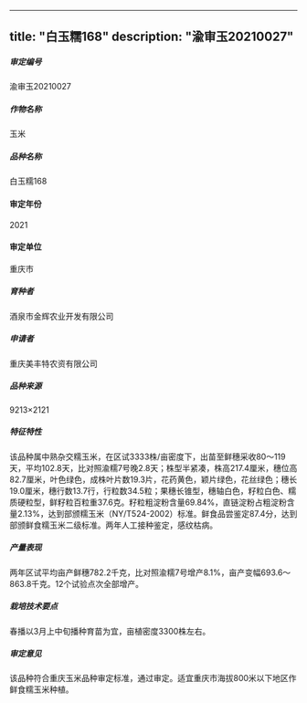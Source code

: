 
---
title: "白玉糯168"
description: "渝审玉20210027"
---
##### 审定编号 
渝审玉20210027

##### 作物名称
玉米

##### 品种名称
白玉糯168

#### 审定年份
2021	

#### 审定单位
重庆市

##### 育种者
酒泉市金辉农业开发有限公司

##### 申请者
重庆美丰特农资有限公司

##### 品种来源
9213×2121

##### 特征特性
该品种属中熟杂交糯玉米，在区试3333株/亩密度下，出苗至鲜穗采收80～119天，平均102.8天，比对照渝糯7号晚2.8天；株型半紧凑，株高217.4厘米，穗位高82.7厘米，叶色绿色，成株叶片数19.3片，花药黄色，颖片绿色，花丝绿色；穗长19.0厘米，穗行数13.7行，行粒数34.5粒；果穗长锥型，穗轴白色，籽粒白色、糯质硬粒型，鲜籽粒百粒重37.6克。籽粒粗淀粉含量69.84%，直链淀粉占粗淀粉含量2.13%，达到部颁糯玉米（NY/T524-2002）标准。鲜食品尝鉴定87.4分，达到部颁鲜食糯玉米二级标准。两年人工接种鉴定，感纹枯病。

##### 产量表现
两年区试平均亩产鲜穗782.2千克，比对照渝糯7号增产8.1%，亩产变幅693.6～863.8千克。12个试验点次全部增产。

##### 栽培技术要点
春播以3月上中旬播种育苗为宜，亩植密度3300株左右。

##### 审定意见
该品种符合重庆玉米品种审定标准，通过审定。适宜重庆市海拔800米以下地区作鲜食糯玉米种植。


